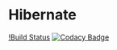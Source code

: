 # Hibernate
[!Build Status](https://travis-ci.org/PKVgit/Hibernate.svg?branch=master)
[![Codacy Badge](https://api.codacy.com/project/badge/Grade/aecd5fdb87e646c18e2d34997e8545ea)](https://www.codacy.com/app/PKVgit/Hibernate?utm_source=github.com&amp;utm_medium=referral&amp;utm_content=PKVgit/Hibernate&amp;utm_campaign=Badge_Grade)
